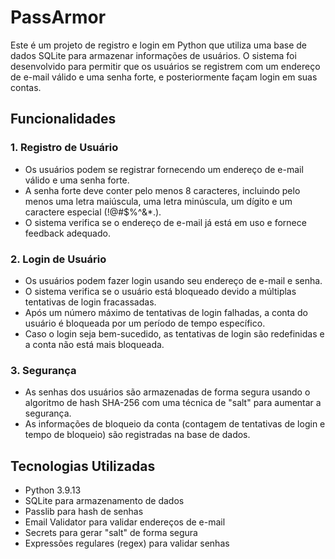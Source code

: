 # PassArmor

Este é um projeto de registro e login em Python que utiliza uma base de dados SQLite para armazenar informações de usuários. O sistema foi desenvolvido para permitir que os usuários se registrem com um endereço de e-mail válido e uma senha forte, e posteriormente façam login em suas contas.

## Funcionalidades

### 1. Registro de Usuário
- Os usuários podem se registrar fornecendo um endereço de e-mail válido e uma senha forte.
- A senha forte deve conter pelo menos 8 caracteres, incluindo pelo menos uma letra maiúscula, uma letra minúscula, um dígito e um caractere especial (!@#$%^&*.).
- O sistema verifica se o endereço de e-mail já está em uso e fornece feedback adequado.
### 2. Login de Usuário
- Os usuários podem fazer login usando seu endereço de e-mail e senha.
- O sistema verifica se o usuário está bloqueado devido a múltiplas tentativas de login fracassadas.
- Após um número máximo de tentativas de login falhadas, a conta do usuário é bloqueada por um período de tempo específico.
- Caso o login seja bem-sucedido, as tentativas de login são redefinidas e a conta não está mais bloqueada.
### 3. Segurança
- As senhas dos usuários são armazenadas de forma segura usando o algoritmo de hash SHA-256 com uma técnica de "salt" para aumentar a segurança.
- As informações de bloqueio da conta (contagem de tentativas de login e tempo de bloqueio) são registradas na base de dados.

## Tecnologias Utilizadas
- Python 3.9.13
- SQLite para armazenamento de dados
- Passlib para hash de senhas
- Email Validator para validar endereços de e-mail
- Secrets para gerar "salt" de forma segura
- Expressões regulares (regex) para validar senhas
